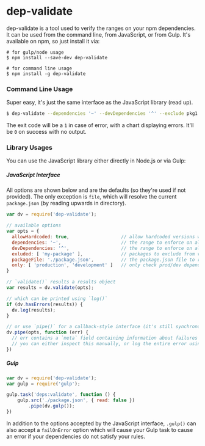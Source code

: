 # dep-validate

dep-validate is a tool used to verify the ranges on your npm dependencies. It can be used from the command line, from JavaScript, or from Gulp. It's available on npm, so just install it via:

```
# for gulp/node usage
$ npm install --save-dev dep-validate

# for command line usage
$ npm install -g dep-validate
```

### Command Line Usage

Super easy, it's just the same interface as the JavaScript library (read up).

```bash
$ dep-validate --dependencies '~' --devDependencies '^' --exclude pkg1 --exclude pkg2 --hardcoded=allow --only production --only development --packageFile ./package.json 
```

The exit code will be a `1` in case of error, with a chart displaying errors. It'll be `0` on success with no output.

### Library Usages

You can use the JavaScript library either directly in Node.js or via Gulp:

##### JavaScript Interface

All options are shown below and are the defaults (so they're used if not provided). The only exception is `file`, which will resolve the current `package.json` (by reading upwards in directory).

```javascript
var dv = require('dep-validate');

// available options
var opts = {
  allowHardcoded: true,                   // allow hardcoded versions without verification
  dependencies: '~',                      // the range to enforce on all "dependencies"
  devDependencies: '^',                   // the range to enforce on all "devDependencies"
  exluded: [ 'my-package' ],              // packages to exclude from validation
  packageFile: './package.json',          // the package.json file to read and validate
  only: [ 'production', 'development' ]   // only check prod/dev dependencies
}

// `validate()` results a results object
var results = dv.validate(opts);

// which can be printed using `log()`
if (dv.hasErrors(results)) {
  dv.log(results);
}

// or use `pipe()` for a callback-style interface (it's still synchronous)
dv.pipe(opts, function (err) {
  // err contains a `meta` field containing information about failures
  // you can either inspect this manually, or log the entire error using `log(err)`
})
```

##### Gulp

```javascript
var dv = require('dep-validate');
var gulp = require('gulp');

gulp.task('deps:validate', function () {
	gulp.src('./package.json', { read: false })
		.pipe(dv.gulp());
})
```

In addition to the options accepted by the JavaScript interface, `.gulp()` can also accept a `failOnError` option which will cause your Gulp task to cause an error if your dependencies do not satisfy your rules.

